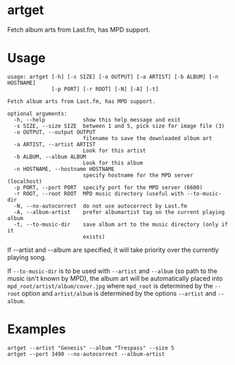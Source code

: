 artget
======

Fetch album arts from Last.fm, has MPD support.

Usage
=====


    usage: artget [-h] [-s SIZE] [-o OUTPUT] [-a ARTIST] [-b ALBUM] [-n HOSTNAME]
                  [-p PORT] [-r ROOT] [-N] [-A] [-t]
    
    Fetch album arts from Last.fm, has MPD support.
    
    optional arguments:
      -h, --help            show this help message and exit
      -s SIZE, --size SIZE  between 1 and 5, pick size for image file (3)
      -o OUTPUT, --output OUTPUT
                            filename to save the downloaded album art
      -a ARTIST, --artist ARTIST
                            Look for this artist
      -b ALBUM, --album ALBUM
                            Look for this album
      -n HOSTNAME, --hostname HOSTNAME
                            specify hostname for the MPD server (localhost)
      -p PORT, --port PORT  specify port for the MPD server (6600)
      -r ROOT, --root ROOT  MPD music directory (useful with --to-music-dir
      -N, --no-autocorrect  do not use autocorrect by Last.fm
      -A, --album-artist    prefer albumartist tag on the current playing album
      -t, --to-music-dir    save album art to the music directory (only if it
                            exists)

If --artist and --album are specified, it will take priority over the
currently playing song.

If `--to-music-dir` is to be used with `--artist` and `--album` (so path to the music isn't known by MPD), the album art will be automatically placed into `mpd_root/artist/album/cover.jpg` where `mpd_root` is determined by the `--root` option and `artist/album` is determined by the options `--artist` and `--album`.

Examples
========

    artget --artist "Genesis" --album "Trespass" --size 5
    artget --port 3490 --no-autocorrect --album-artist
